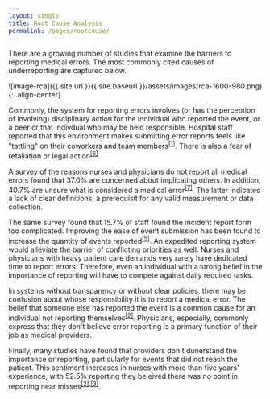 ```yaml
---
layout: single
title: Root Cause Analysis
permalink: /pages/rootcause/
---
```


There are a growing number of studies that examine the barriers to reporting medical errors. The most commonly cited causes of underreporting are captured below. 

![image-rca]({{ site.url }}{{ site.baseurl }}/assets/images/rca-1600-980.png){: .align-center}

Commonly, the system for reporting errors involves (or has the perception of involving) disciplinary action for the individual who reported the event, or a peer or that indivdual who may be held responsible. Hospital staff reported that this environment makes submitting error reports feels like "tattling" on their coworkers and team members<sup>[[1]](https://rauchb.github.io/RMI-5103/assets/sources/#1)</sup>. There is also a fear of retaliation or legal action<sup>[[6]](https://rauchb.github.io/RMI-5103/assets/sources/#6)</sup>.  

A survey of the reasons nurses and physicians do not report all medical errors found that 37.0% are concerned about implicating others. In addition, 40.7% are unsure what is considered a medical error<sup>[[7]](https://rauchb.github.io/RMI-5103/assets/sources/#7)</sup>. The latter indicates a lack of clear definitions, a prerequisit for any valid measurement or data collection. 

The same survey found that 15.7% of staff found the incident report form too complicated. Improving the ease of event submission has been found to increase the quantity of events reported<sup>[[5]](https://rauchb.github.io/RMI-5103/assets/sources/#7)</sup>. An expedited reporting system would alleviate the barrier of conflicting priorities as well. Nurses and physicians with heavy patient care demands very rarely have dedicated time to report errors. Therefore, even an individual with a strong belief in the importance of reporting will have to compete against daily required tasks. 

In systems without transparency or without clear policies, there may be confusion about whose responsibility it is to report a medical error. The belief that someone else has reported the event is a common cause for an individual not reporting themselves<sup>[[2]](https://rauchb.github.io/RMI-5103/assets/sources/#2)</sup>. Physicians, especially, commonly express that they don't believe error reporting is a primary function of their job as medical providers. 

Finally, many studies have found that providers don't dunerstand the importance or reporting, particularly for events that did not reach the patient. This sentiment increases in nurses with more than five years' experience, with 52.5% reporting they beleived there was no point in reporting near misses<sup>[[2]](https://rauchb.github.io/RMI-5103/assets/sources/#2),[[3]](https://rauchb.github.io/RMI-5103/assets/sources/#3)</sup>. 